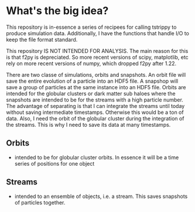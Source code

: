 # What's the big idea?

This repository is in-essence a series of recipees for calling tstrippy to produce simulation data. Additionally, I have the functions that handle I/O to keep the file format standard. 

This repository IS NOT INTENDED FOR ANALYSIS. The main reason for this is that f2py is depreciated. So more recent versions of scipy, matplotlib, etc rely on more recent versions of numpy, which dropped f2py after 1.22. 



There are two classe of simulations, orbits and snapshots. An orbit file will save the entire evolution of a particle into an HDF5 file. A snapshop will save a group of particles at the same instance into an HDF5 file. Orbits are intended for the globular clusters or dark matter sub haloes where the snapshots are intended to be for the streams with a high particle number. The advantage of separating is that I can integrate the streams until today without saving intermediate timestamps. Otherwise this would be a ton of data. Also, I need the orbit of the globular cluster during the integration of the streams. This is why I need to save its data at many timestamps.

## Orbits
- intended to be for globular cluster orbits. In essence it will be a time series of positions for one object

## Streams
- intended to an ensemble of objects, i.e. a stream. This saves snapshots of particles together. 

